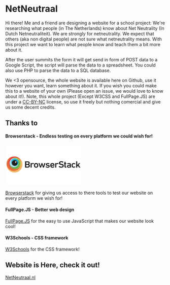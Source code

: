 # NetNeutraal

Hi there! Me and a friend are designing a website for a school project: We're researching what people (in The Netherlands) know about Net Neutrality (In Dutch Netneutraliteit). We are strongly for netneutrality. We expect that others (aka non digital people) are not sure what netneutrality means. With this project we want to learn what people know and teach them a bit more about it.

After the user summits the form it will get send in form of POST data to a Google Script, the script will parse the data to a spreadsheet. You could also use PHP to parse the data to a SQL database.

We <3 opensource, the whole website is available here on Github, use it however you want, learn something about it. If you wish you could make this to a website of your own (Please open an issue, we would love to know about it!). Note, this whole project (Except W3CSS and FullPage.JS) are under a [CC-BY-NC](https://github.com/J0113/netneutraal/blob/master/LICENSE.md) license, so use it freely but nothing comercial and give us some decent credits.

## Thanks to
#### Browserstack - Endless testing on every platform we could wish for!
[![Browserstack](https://raw.githubusercontent.com/J0113/netneutraal/master/browserstack.png)](https://www.browserstack.com/)

[Browserstack](https://www.browserstack.com/) for giving us access to there tools to test our website on every platform we wish for!

#### FullPage.JS - Better web design
[FullPage.JS](https://github.com/alvarotrigo/fullPage.js) for the easy to use JavaScript that makes our website look cool!

#### W3Schools - CSS framework
[W3Schools](https://www.w3schools.com/w3css/) for the CSS framework!



## Website is Here, check it out!

[NetNeutraal.nl](https://netneutraal.nl)
